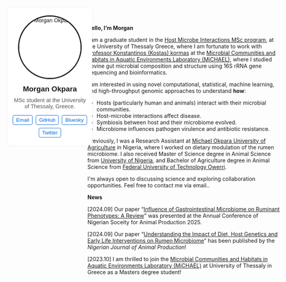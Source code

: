 <style>
#profile-box {
  position: fixed;
  top: 20px;
  left: 20px;
  width: 200px;
  text-align: center;
  font-family: Arial, sans-serif;
  background-color: #ffffff;
  padding: 20px 10px;
  border-radius: 10px;
  box-shadow: 0 0 10px rgba(0,0,0,0.05);
  z-index: 1000;
}

#profile-box img {
  width: 160px;
  height: 160px;
  border-radius: 50%;
  object-fit: cover;
  border: 3px solid #222;
  margin-bottom: 15px;
}

#profile-box strong {
  display: block;
  font-size: 1.2rem;
  margin-bottom: 10px;
}

#profile-box .bio {
  font-size: 0.9rem;
  color: #555;
  margin-bottom: 15px;
}

#profile-box .social-icons {
  display: flex;
  justify-content: center;
  flex-wrap: wrap;
  gap: 8px;
}

#profile-box .social-icons a {
  font-size: 0.85rem;
  color: #0366d6;
  text-decoration: none;
  border: 1px solid #0366d6;
  padding: 4px 8px;
  border-radius: 4px;
  transition: background 0.3s ease;
}

#profile-box .social-icons a:hover {
  background: #0366d6;
  color: white;
}
</style>

<div id="profile-box">
  <img src="https://github.com/morganokpara.png" alt="Morgan Okpara" />
  <strong>Morgan Okpara</strong>
  <div class="bio">MSc student at the University of Thessaly, Greece.</div>
  <div class="social-icons">
    <a href="mailto:morganokpara@gmail.com" target="_blank">Email</a>
    <a href="https://github.com/morganokpara" target="_blank">GitHub</a>
    <a href="https://bsky.app/profile/morganokpara.bsky.social" target="_blank">Bluesky</a>
    <a href="https://twitter.com/morganokpara" target="_blank">Twitter</a>
  </div>
</div>


**Hello, I’m Morgan**

I am a graduate student in the [Host Microbe Interactions MSc program](https://hosmic.uth.gr), at the University of                        Thessaly Greece, where I am fortunate to work with [Professor Konstantinos (Kostas) kormas](http://diae.uth.gr/Home/ViewProfile?link=kormas-konstantinos-kathigitis-dr_5) at the [Microbial Communities and Habitats in Aquatic  Environments Laboratory (MiCHAEL)](https://sites.google.com/site/kkormas), where I studied bovine gut microbial composition and structure using 16S rRNA gene sequencing and bioinformatics.

I am interested in using novel computational, statistical, machine learning, and high-throughput genomic approaches to understand **how**:
-  Hosts (particularly human and animals) interact with their microbial communities.  
-  Host-microbe interactions affect disease. 
-  Symbiosis between host and their microbiome evolved.
-  Microbiome influences pathogen virulence and antibiotic resistance.  

Previously, I was a Research Assistant at [Michael Okpara University of Agriculture](https://mouau.edu.ng) in Nigeria, where I worked on dietary modulation of the rumen microbiome. I also received Master of Science degree in Animal Science from [University of Nigeria](https://www.unn.edu.ng), and Bachelor of Agriculture degree in Animal Science from [Federal University of Technology Owerri](https://futo.edu.ng).

I'm always open to discussing science and exploring collaboration opportunities. Feel free to contact me via email..

**News**

[2024.09] Our paper “[Influence of Gastrointestinal Microbiome on Ruminant Phenotypes: A Review](https://njap.org.ng/index.php/njap/article/view/8779/7070)” was presented at the Annual Conference of Nigerian Soceity for Animal Production 2025.

[2024.09] Our paper “[Understanding the Impact of Diet, Host Genetics and Early Life Interventions on Rumen Microbiome](https://njap.org.ng/index.php/njap/article/view/7354)” has been published by the *Nigerian Journal of Animal Production*!

[2023.10] I am thrilled to join the [Microbial Communities and Habitats in Aquatic  Environments Laboratory (MiCHAEL)](https://sites.google.com/site/kkormas) at University of Thessaly in Greece as a Masters degree student!

<div style="display: flex; max-width: 1000px; margin: auto; padding: 20px; font-family: sans-serif;">

 
